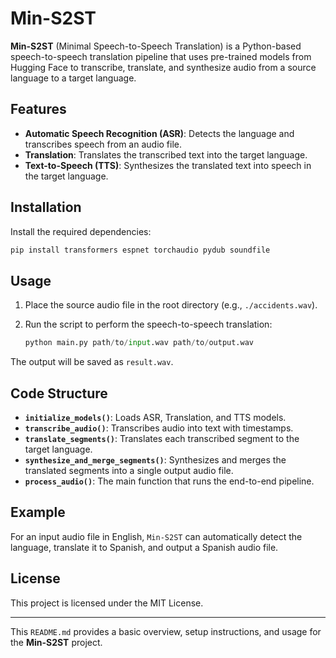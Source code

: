 # Min-S2ST

**Min-S2ST** (Minimal Speech-to-Speech Translation) is a Python-based speech-to-speech translation pipeline that uses pre-trained models from Hugging Face to transcribe, translate, and synthesize audio from a source language to a target language.

## Features

- **Automatic Speech Recognition (ASR)**: Detects the language and transcribes speech from an audio file.
- **Translation**: Translates the transcribed text into the target language.
- **Text-to-Speech (TTS)**: Synthesizes the translated text into speech in the target language.

## Installation

Install the required dependencies:

```bash
pip install transformers espnet torchaudio pydub soundfile
```

## Usage

1. Place the source audio file in the root directory (e.g., `./accidents.wav`).
2. Run the script to perform the speech-to-speech translation:

    ```python
    python main.py path/to/input.wav path/to/output.wav
    ```

The output will be saved as `result.wav`.

## Code Structure

- **`initialize_models()`**: Loads ASR, Translation, and TTS models.
- **`transcribe_audio()`**: Transcribes audio into text with timestamps.
- **`translate_segments()`**: Translates each transcribed segment to the target language.
- **`synthesize_and_merge_segments()`**: Synthesizes and merges the translated segments into a single output audio file.
- **`process_audio()`**: The main function that runs the end-to-end pipeline.

## Example

For an input audio file in English, `Min-S2ST` can automatically detect the language, translate it to Spanish, and output a Spanish audio file.

## License

This project is licensed under the MIT License.

---

This `README.md` provides a basic overview, setup instructions, and usage for the **Min-S2ST** project.